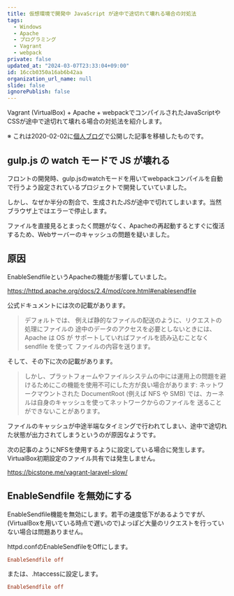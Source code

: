 ```yaml
---
title: 仮想環境で開発中 JavaScript が途中で途切れて壊れる場合の対処法
tags:
  - Windows
  - Apache
  - プログラミング
  - Vagrant
  - webpack
private: false
updated_at: "2024-03-07T23:33:04+09:00"
id: 16ccb0350a16ab6b42aa
organization_url_name: null
slide: false
ignorePublish: false
---
```


Vagrant (VirtualBox) + Apache + webpackでコンパイルされたJavaScriptやCSSが途中で途切れて壊れる場合の対処法を紹介します。

※ これは2020-02-02に[個人ブログ](https://bicstone.me)で公開した記事を移植したものです。

## gulp.js の watch モードで JS が壊れる

フロントの開発時、gulp.jsのwatchモードを用いてwebpackコンパイルを自動で行うよう設定されているプロジェクトで開発していていました。

しかし、なぜか半分の割合で、生成されたJSが途中で切れてしまいます。当然ブラウザ上ではエラーで停止します。

ファイルを直接見るとまったく問題がなく、Apacheの再起動するとすぐに復活するため、Webサーバーのキャッシュの問題を疑いました。

## 原因

EnableSendfileというApacheの機能が影響していました。

https://httpd.apache.org/docs/2.4/mod/core.html#enablesendfile

公式ドキュメントには次の記載があります。

> デフォルトでは、 例えば静的なファイルの配送のように、リクエストの処理にファイルの 途中のデータのアクセスを必要としないときには、Apache は OS が サポートしていればファイルを読み込むことなく sendfile を使って ファイルの内容を送ります。

そして、その下に次の記載があります。

> しかし、プラットフォームやファイルシステムの中には運用上の問題を避けるためにこの機能を使用不可にした方が良い場合があります:
> ネットワークマウントされた DocumentRoot (例えば NFS や SMB) では、カーネルは自身のキャッシュを使ってネットワークからのファイルを 送ることができないことがあります。

ファイルのキャッシュが中途半端なタイミングで行われてしまい、途中で途切れた状態が出力されてしまうというのが原因なようです。

次の記事のようにNFSを使用するように設定している場合に発生します。VirtualBox初期設定のファイル共有では発生しません。

https://bicstone.me/vagrant-laravel-slow/

## EnableSendfile を無効にする

EnableSendfile機能を無効にします。若干の速度低下があるようですが、(VirtualBoxを用いている時点で遅いので)よっぽど大量のリクエストを行っていない場合は問題ありません。

httpd.confのEnableSendfileをOffにします。

```ini
EnableSendfile off
```

または、.htaccessに設定します。

```ini
EnableSendfile off
```
